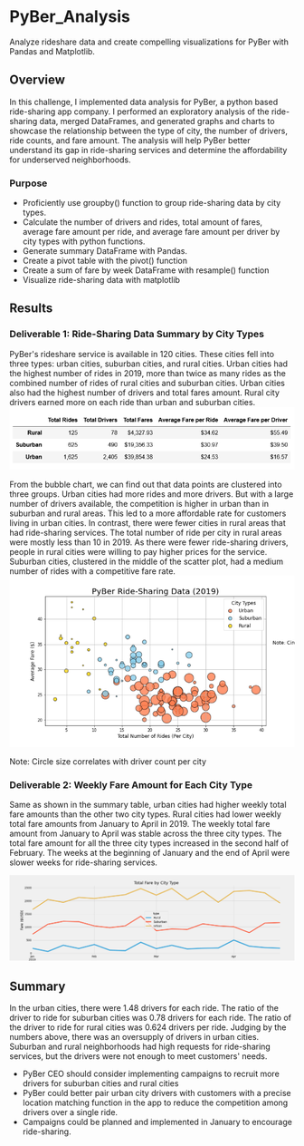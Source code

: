 # PyBer_Analysis
Analyze rideshare data and create compelling visualizations for PyBer with Pandas and Matplotlib.

## Overview
In this challenge, I implemented data analysis for PyBer, a python based ride-sharing app company. I performed an exploratory analysis of the ride-sharing data, merged DataFrames, and generated graphs and charts to showcase the relationship between the type of city, the number of drivers, ride counts, and fare amount. The analysis will help PyBer better understand its gap in ride-sharing services and determine the affordability for underserved neighborhoods. 
### Purpose
- Proficiently use groupby() function to group ride-sharing data by city types. 
- Calculate the number of drivers and rides, total amount of fares, average fare amount per ride, and average fare amount per driver by city types with python functions.
- Generate summary DataFrame with Pandas.
- Create a pivot table with the pivot() function
- Create a sum of fare by week DataFrame with resample() function
- Visualize ride-sharing data with matplotlib

## Results
### Deliverable 1: Ride-Sharing Data Summary by City Types
PyBer's rideshare service is available in 120 cities. These cities fell into three types: urban cities, suburban cities, and rural cities. Urban cities had the highest number of rides in 2019, more than twice as many rides as the combined number of rides of rural cities and suburban cities. Urban cities also had the highest number of drivers and total fares amount. Rural city drivers earned more on each ride than urban and suburban cities.   
![Ride-sharing Data Summary Table by City Type](https://github.com/Wuyang080510/PyBer_Analysis/blob/main/Table_Images/Summary%20Table%20by%20City%20Type.png)

From the bubble chart, we can find out that data points are clustered into three groups. Urban cities had more rides and more drivers. But with a large number of drivers available, the competition is higher in urban than in suburban and rural areas. This led to a more affordable rate for customers living in urban cities. In contrast, there were fewer cities in rural areas that had ride-sharing services. The total number of ride per city in rural areas were mostly less than 10 in 2019. As there were fewer ride-sharing drivers, people in rural cities were willing to pay higher prices for the service. Suburban cities, clustered in the middle of the scatter plot, had a medium number of rides with a competitive fare rate.  
![PyBer Ride-Sharing Data 2019](https://github.com/Wuyang080510/PyBer_Analysis/blob/main/Table_Images/Fig1.png)

Note: Circle size correlates with driver count per city

### Deliverable 2: Weekly Fare Amount for Each City Type
Same as shown in the summary table, urban cities had higher weekly total fare amounts than the other two city types. Rural cities had lower weekly total fare amounts from January to April in 2019. 
The weekly total fare amount from January to April was stable across the three city types. The total fare amount for all the three city types increased in the second half of February. The weeks at the beginning of January and the end of April were slower weeks for ride-sharing services. 

![Weekly Total Fare by City Type](https://github.com/Wuyang080510/PyBer_Analysis/blob/main/Analysis/PyBer_Fare_Summary.png)

## Summary
In the urban cities, there were 1.48 drivers for each ride. 
The ratio of the driver to ride for suburban cities was 0.78 drivers for each ride. 
The ratio of the driver to ride for rural cities was 0.624 drivers per ride. 
Judging by the numbers above, there was an oversupply of drivers in urban cities. Suburban and rural neighborhoods had high requests for ride-sharing services, but the drivers were not enough to meet customers' needs. 

- PyBer CEO should consider implementing campaigns to recruit more drivers for suburban cities and rural cities
- PyBer could better pair urban city drivers with customers with a precise location matching function in the app to reduce the competition among drivers over a single ride. 
- Campaigns could be planned and implemented in January to encourage ride-sharing. 

 
